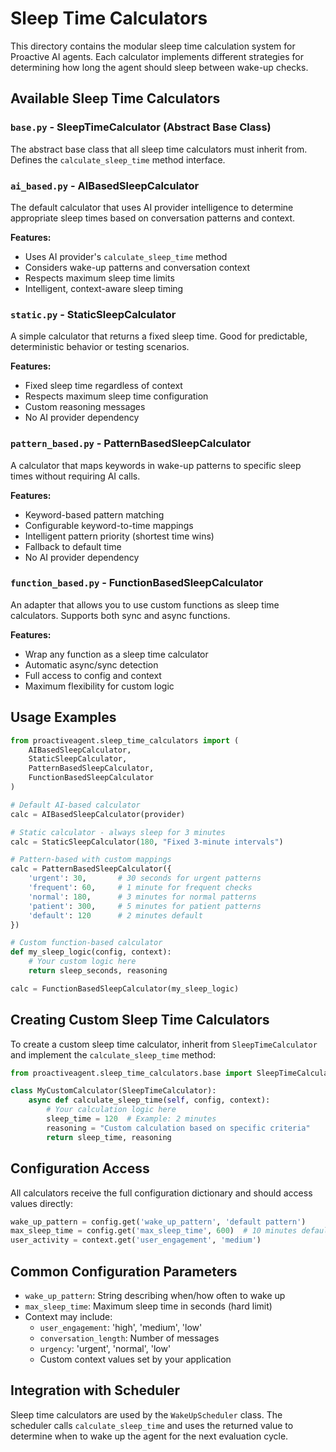 # Sleep Time Calculators

This directory contains the modular sleep time calculation system for Proactive AI agents. Each calculator implements different strategies for determining how long the agent should sleep between wake-up checks.

## Available Sleep Time Calculators

### `base.py` - SleepTimeCalculator (Abstract Base Class)
The abstract base class that all sleep time calculators must inherit from. Defines the `calculate_sleep_time` method interface.

### `ai_based.py` - AIBasedSleepCalculator
The default calculator that uses AI provider intelligence to determine appropriate sleep times based on conversation patterns and context.

**Features:**
- Uses AI provider's `calculate_sleep_time` method
- Considers wake-up patterns and conversation context
- Respects maximum sleep time limits
- Intelligent, context-aware sleep timing

### `static.py` - StaticSleepCalculator
A simple calculator that returns a fixed sleep time. Good for predictable, deterministic behavior or testing scenarios.

**Features:**
- Fixed sleep time regardless of context
- Respects maximum sleep time configuration
- Custom reasoning messages
- No AI provider dependency

### `pattern_based.py` - PatternBasedSleepCalculator
A calculator that maps keywords in wake-up patterns to specific sleep times without requiring AI calls.

**Features:**
- Keyword-based pattern matching
- Configurable keyword-to-time mappings
- Intelligent pattern priority (shortest time wins)
- Fallback to default time
- No AI provider dependency

### `function_based.py` - FunctionBasedSleepCalculator
An adapter that allows you to use custom functions as sleep time calculators. Supports both sync and async functions.

**Features:**
- Wrap any function as a sleep time calculator
- Automatic async/sync detection
- Full access to config and context
- Maximum flexibility for custom logic

## Usage Examples

```python
from proactiveagent.sleep_time_calculators import (
    AIBasedSleepCalculator,
    StaticSleepCalculator,
    PatternBasedSleepCalculator,
    FunctionBasedSleepCalculator
)

# Default AI-based calculator
calc = AIBasedSleepCalculator(provider)

# Static calculator - always sleep for 3 minutes
calc = StaticSleepCalculator(180, "Fixed 3-minute intervals")

# Pattern-based with custom mappings
calc = PatternBasedSleepCalculator({
    'urgent': 30,       # 30 seconds for urgent patterns
    'frequent': 60,     # 1 minute for frequent checks
    'normal': 180,      # 3 minutes for normal patterns  
    'patient': 300,     # 5 minutes for patient patterns
    'default': 120      # 2 minutes default
})

# Custom function-based calculator
def my_sleep_logic(config, context):
    # Your custom logic here
    return sleep_seconds, reasoning

calc = FunctionBasedSleepCalculator(my_sleep_logic)
```

## Creating Custom Sleep Time Calculators

To create a custom sleep time calculator, inherit from `SleepTimeCalculator` and implement the `calculate_sleep_time` method:

```python
from proactiveagent.sleep_time_calculators.base import SleepTimeCalculator

class MyCustomCalculator(SleepTimeCalculator):
    async def calculate_sleep_time(self, config, context):
        # Your calculation logic here
        sleep_time = 120  # Example: 2 minutes
        reasoning = "Custom calculation based on specific criteria"
        return sleep_time, reasoning
```

## Configuration Access

All calculators receive the full configuration dictionary and should access values directly:

```python
wake_up_pattern = config.get('wake_up_pattern', 'default pattern')
max_sleep_time = config.get('max_sleep_time', 600)  # 10 minutes default
user_activity = context.get('user_engagement', 'medium')
```

## Common Configuration Parameters

- `wake_up_pattern`: String describing when/how often to wake up
- `max_sleep_time`: Maximum sleep time in seconds (hard limit)
- Context may include:
  - `user_engagement`: 'high', 'medium', 'low'
  - `conversation_length`: Number of messages
  - `urgency`: 'urgent', 'normal', 'low'
  - Custom context values set by your application

## Integration with Scheduler

Sleep time calculators are used by the `WakeUpScheduler` class. The scheduler calls `calculate_sleep_time` and uses the returned value to determine when to wake up the agent for the next evaluation cycle.
